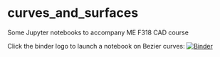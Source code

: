 # curves_and_surfaces
Some Jupyter notebooks to accompany ME F318 CAD course

Click the binder logo to launch a notebook on Bezier curves:
[![Binder](https://mybinder.org/badge_logo.svg)](https://mybinder.org/v2/gh/amit112amit/curves_and_surfaces/HEAD?labpath=BezierCurves.ipynb)
